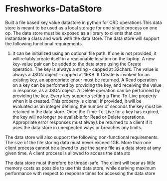 # Freshworks-DataStore
Built  a file based key value datastore in python for CRD operations
This data store is meant to be used as a local storage for one single process on one
op. The data store must be exposed as a library to clients that can instantiate a class and work
with the data store.
The data store will support the following functional requirements.

1. It can be initialized using an optional file path. If one is not provided, it will reliably
create itself in a reasonable location on the laptop.
A new key-value pair can be added to the data store using the Create operation. The key
is always a string - capped at 32chars. The value is always a JSON object - capped at
16KB.
If Create is invoked for an existing key, an appropriate ensur must be returned.
A Read operation on a key can be performed by providing the key, and receiving the
value in response, as a JSON object.
A Delete operation can be performed by providing the key.
Every key supports setting a Time-To-Live property when it is created. This property is
cional. If provided, it will be evaluated as an integer defining the number of seconds
the key must be retained in the data store. Once the Time-To-Live for a key has expired,
the key will no longer be available for Read or Delete operations.
Appropriate error responses must always be returned to a client if it uses the data store in
unexpected ways or breaches any limits.

The data store will also support the following non-functional requirements.
The size of the file storing data must never exceed 1GB.
More than one client process cannot be allowed to use the same file as a data store at amy
given time.
A client process is allowed to access the data sto

The data store must therefore be thread-safe.
The client will bear as little memory costs as possible to use this data store, while
deriving maximum performance with respect to response times for accessing the data
store
